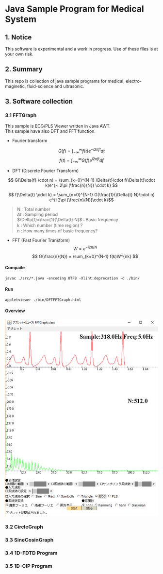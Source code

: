 # Java Sample Program for Medical System

## 1. Notice

This software is experimental and a work in progress.
Use of these files is at your own risk.

## 2. Summary
This repo is collection of java sample programs for medical, electro-maginetic, fluid-science and ultrasonic.

## 3. Software collection
### 3.1 FFTGraph
This sample is ECG/PLS Viewer written in Java AWT.<br>
This sample have also DFT and FFT function.<br>

* Fourier transform

$$ G(f) = \int_{-\infty}^{\infty} f(t)e^{-i 2\pi f t}dt $$
$$ f(t) = \int_{-\infty}^{\infty} G(f) e^{i 2\pi f t}df $$

* DFT (Discrete Fourier Transform)

$$ G(\Delta{f} \cdot n) = \sum_{k=0}^{N-1} \Delta{t}\cdot f(\Delta{t}\cdot k)e^{-i 2\pi (\frac{n}{N}) \cdot k} $$

$$ f(\Delta{t} \cdot k) = \sum_{n=0}^{N-1} G(\frac{1}{\Delta{t} N}\cdot n) e^{i 2\pi (\frac{n}{N})\cdot k}$$

> N : Total number <br>
> $\Delta{t}$ : Sampling period <br>
> $\Delta{f}=\frac{1}{\Delta{t} N}$ : Basic frequency <br>
> k    :    Which number (time region)？ <br>
> n : How many times of basic frequency? <br>

* FFT (Fast Fourier Transform)
$$ W = e^{-i2\pi/N} $$
$$ G(\frac{n}{N}) = \sum_{k=0}^{N-1} f(k)W^{nk} $$

#### Compaile

```
javac ./src/*.java -encoding UTF8 -Xlint:deprecation -d ./bin/
```

#### Run
```
appletviewer ./bin/DFTFFTGraph.html
```
#### Overview
![FFTGraph](./FFTGraph/FFTGraph_view1.PNG)

### 3.2 CircleGraph

### 3.3 SineCosinGraph

### 3.4 1D-FDTD Program

### 3.5 1D-CIP Program
